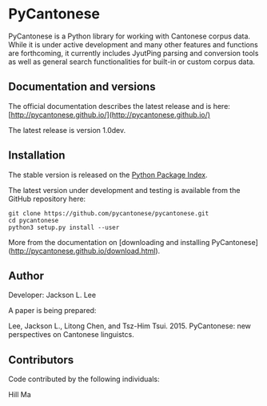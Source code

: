 # PyCantonese

PyCantonese is a Python library for working with Cantonese corpus data.
While it is under active development and many other features and
functions are forthcoming, 
it currently includes JyutPing parsing and conversion tools as well as general 
search functionalities for built-in or custom corpus data.

## Documentation and versions

The official documentation describes the latest release and is here:
[http://pycantonese.github.io/](http://pycantonese.github.io/)

The latest release is version 1.0dev.

## Installation

The stable version is released on the
[Python Package Index](https://pypi.python.org/pypi/pycantonese).

The latest version under development and testing is available from the GitHub
repository here:

    git clone https://github.com/pycantonese/pycantonese.git
    cd pycantonese
    python3 setup.py install --user

More from the documentation on [downloading and installing PyCantonese]
(http://pycantonese.github.io/download.html).

## Author

Developer: Jackson L. Lee

A paper is being prepared:

Lee, Jackson L., Litong Chen, and Tsz-Him Tsui. 2015. PyCantonese: new perspectives on Cantonese linguistcs.

## Contributors

Code contributed by the following individuals:

Hill Ma


